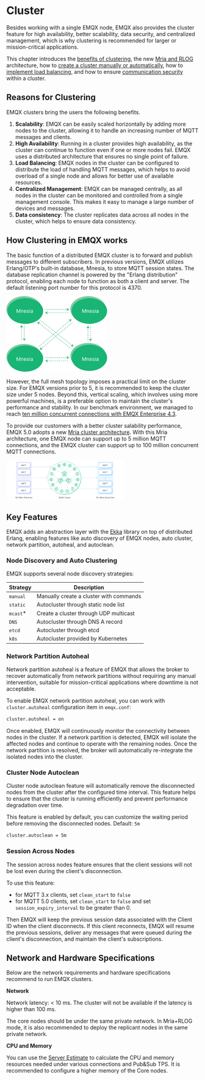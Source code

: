 # Cluster

Besides working with a single EMQX node, EMQX also provides the cluster feature for high availability, better scalability, data security, and centralized management, which is why clustering is recommended for larger or mission-critical applications. 

This chapter introduces the [benefits of clustering](#reasons-for-clustering), the new  [Mria and RLOG](./mria-introduction.md) architecture, how to [create a cluster manually or automatically](./create-cluster.md), how to [implement load balancing](./lb.md), and how to ensure [communication security](./security.md) within a cluster. 

## Reasons for Clustering

EMQX clusters bring the users the following benefits.

1. **Scalability**: EMQX can be easily scaled horizontally by adding more nodes to the cluster, allowing it to handle an increasing number of MQTT messages and clients.
2. **High Availability**: Running in a cluster provides high availability, as the cluster can continue to function even if one or more nodes fail. EMQX uses a distributed architecture that ensures no single point of failure.
3. **Load Balancing**: EMQX nodes in the cluster can be configured to distribute the load of handling MQTT messages, which helps to avoid overload of a single node and allows for better use of available resources.
4. **Centralized Management**: EMQX can be managed centrally, as all nodes in the cluster can be monitored and controlled from a single management console. This makes it easy to manage a large number of devices and messages.
4. **Data consistency**:  The cluster replicates data across all nodes in the cluster, which helps to ensure data consistency.  

## How Clustering in EMQX works

The basic function of a distributed EMQX cluster is to forward and publish messages to different subscribers. In previous versions, EMQX utilizes Erlang/OTP's built-in database, Mnesia, to store MQTT session states. The database replication channel is powered by the "Erlang distribution" protocol, enabling each node to function as both a client and server. The default listening port number for this protocol is 4370. 



<img src="./assets/mnesia-cluster.png" alt="mnesia-cluster" style="zoom: 33%;" />



However, the full mesh topology imposes a practical limit on the cluster size. For EMQX versions prior to 5, it is recommended to keep the cluster size under 5 nodes. Beyond this, vertical scaling, which involves using more powerful machines, is a preferable option to maintain the cluster's performance and stability. In our benchmark environment, we managed to reach [ten million concurrent connections with EMQX Enterprise 4.3](https://www.emqx.com/en/resources/emqx-v-4-3-0-ten-million-connections-performance-test-report).

To provide our customers with a better cluster salability performance, EMQX 5.0 adopts a new [Mria cluster architecture](./mria-introduction.md). With this Mria architecture, one EMQX node can support up to 5 million MQTT connections, and the EMQX cluster can support up to 100 million concurrent MQTT connections.



<img src="./assets/EMQX_cluster.png" alt="EMQX_cluster" style="zoom:30%;" />



<!--To better understand how clustering in EMQX works, you can continue to read the [EMQX clustering](../../design/clustering.md) will update when pr 1730 is merged. -->

## Key Features

EMQX adds an abstraction layer with the [Ekka](https://github.com/emqx/ekka) library on top of distributed Erlang, enabling features like auto discovery of EMQX nodes, auto cluster, network partition, autoheal, and autoclean.

### Node Discovery and Auto Clustering

EMQX supports several node discovery strategies:

| Strategy | Description                             |
| -------- | --------------------------------------- |
| `manual` | Manually create a cluster with commands |
| `static` | Autocluster through static node list    |
| `mcast`* | Create a cluster through UDP multicast  |
| `DNS`    | Autocluster through DNS A record        |
| `etcd`   | Autocluster through etcd                |
| `k8s`    | Autocluster provided by Kubernetes      |

[^*]: The multicast discovery strategy has been deprecated and will be removed in future releases.

### Network Partition Autoheal

Network partition autoheal is a feature of EMQX that allows the broker to recover automatically from network partitions without requiring any manual intervention, suitable for mission-critical applications where downtime is not acceptable.

To enable EMQX network partition autoheal, you can work with `cluster.autoheal` configuration item in `emqx.conf`:

```bash
cluster.autoheal = on
```

Once enabled, EMQX will continuously monitor the connectivity between nodes in the cluster. If a network partition is detected, EMQX will isolate the affected nodes and continue to operate with the remaining nodes. Once the network partition is resolved, the broker will automatically re-integrate the isolated nodes into the cluster.

### Cluster Node Autoclean

Cluster node autoclean feature will automatically remove the disconnected nodes from the cluster after the configured time interval. This feature helps to ensure that the cluster is running efficiently and prevent performance degradation over time.

This feature is enabled by default, you can customize the waiting period before removing the disconnected nodes. Default: `5m`

```bash
cluster.autoclean = 5m
```

### Session Across Nodes

The session across nodes feature ensures that the client sessions will not be lost even during the client's disconnection. 

To use this feature:

- for MQTT 3.x clients, set  `clean_start` to `false`
- for MQTT 5.0 clients, set `clean_start` to `false` and set `session_expiry_interval` to be greater than 0. 

Then EMQX will keep the previous session data associated with the Client ID when the client disconnects. If this client reconnects, EMQX will resume the previous sessions, deliver any messages that were queued during the client's disconnection, and maintain the client's subscriptions.

## Network and Hardware Specifications

Below are the network requirements and hardware specifications recommend to run EMQX clusters.

**Network**

Network latency: < 10 ms. The cluster will not be available if the latency is higher than 100 ms. 

The core nodes should be under the same private network. In Mria+RLOG mode, it is also recommended to deploy the replicant nodes in the same private network. 

**CPU and Memory**

You can use the [Server Estimate](https://www.emqx.com/en/server-estimate) to calculate the CPU and memory resources needed under various connections and Pub&Sub TPS. It is recommended to configure a higher memory of the Core nodes. 
